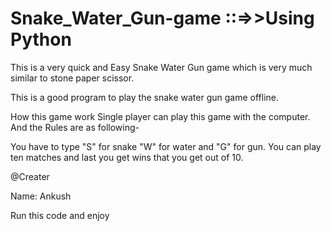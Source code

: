# Snake_Water_Gun-game ::=>>Using Python

This is a very quick and Easy Snake Water Gun game which is very much similar to stone paper scissor.

This is a good program to play the snake water gun game offline.

How this game work
Single player can play this game with the computer.
And the Rules are as following-

You have to type "S" for snake "W" for water and "G" for gun.
You can play ten matches and last you get wins that you get out of 10.



@Creater

Name: Ankush

Run this code and enjoy
